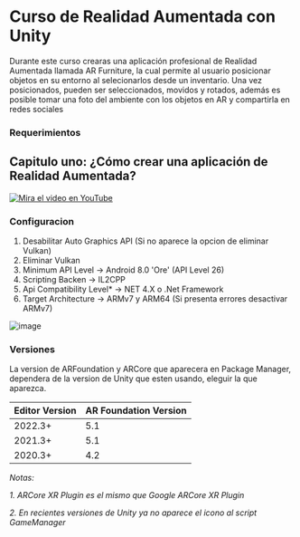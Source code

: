 # Curso de Realidad Aumentada con Unity

Durante este curso crearas una aplicación profesional de Realidad Aumentada llamada AR Furniture, la cual permite al usuario posicionar objetos en su entorno al selecionarlos desde un inventario. Una vez posicionados, pueden ser seleccionados, movidos y rotados, además es posible tomar una foto del ambiente con los objetos en AR y compartirla en redes sociales

### Requerimientos

## Capitulo uno: ¿Cómo crear una aplicación de Realidad Aumentada?

[![Mira el video en YouTube](https://i9.ytimg.com/vi_webp/TI599JorZ5M/maxresdefault.webp?v=620b6a77&sqp=CKTk7LUG&rs=AOn4CLBlqcNwafIEZnnow0CLR4THMVrorg)](https://youtu.be/TI599JorZ5M)

### Configuracion

1. Desabilitar Auto Graphics API (Si no aparece la opcion de eliminar Vulkan)
2. Eliminar Vulkan
3. Minimum API Level → Android 8.0 'Ore' (API Level 26)
4. Scripting Backen → IL2CPP
5. Api Compatibility Level* → NET 4.X o .Net Framework
6. Target Architecture → ARMv7 y ARM64 (Si presenta errores desactivar ARMv7)

![image](https://github.com/user-attachments/assets/eacef1cb-2600-4995-8e5b-c4256b384cf5)

### Versiones

La version de ARFoundation y ARCore que aparecera en Package Manager, dependera de la version de Unity que esten usando, eleguir la que aparezca.

| Editor Version | AR Foundation Version |
|----------------|-----------------------|
| 2022.3+        | 5.1                   |
| 2021.3+        | 5.1                   |
| 2020.3+        | 4.2                   |

*Notas:* 

*1. ARCore XR Plugin es el mismo que Google ARCore XR Plugin*

*2. En recientes versiones de Unity ya no aparece el icono al script GameManager*

